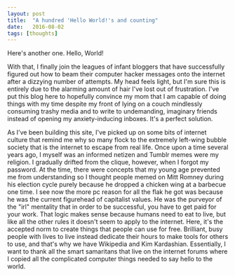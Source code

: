 ```yaml
---
layout: post
title:  "A hundred 'Hello World!'s and counting"
date:   2016-08-02
tags: [thoughts]
---
```

Here's another one. Hello, World!

With that, I finally join the leagues of infant bloggers that have successfully figured out how to beam their computer hacker messages onto the internet after a dizzying number of attempts. My head feels light, but I'm sure this is entirely due to the alarming amount of hair I've lost out of frustration. I've put this blog here to hopefully convince my mom that I am capable of doing things with my time despite my front of lying on a couch mindlessly consuming trashy media and to write to undemanding, imaginary friends instead of opening my anxiety-inducing inboxes. It's a perfect solution.

As I've been building this site, I've picked up on some bits of internet culture that remind me why so many flock to the extremely left-wing bubble society that is the internet to escape from real life. Once upon a time several years ago, I myself was an informed netizen and Tumblr memes were my religion. I gradually drifted from the clique, however, when I forgot my password. At the time, there were concepts that my young age prevented me from understanding so I thought people memed on Mitt Romney during his election cycle purely because he dropped a chicken wing at a barbecue one time. I see now the more pc reason for all the flak he got was because he was the current figurehead of capitalist values. He was the purveyor of the "irl" mentality that in order to be successful, you have to get paid for your work. That logic makes sense because humans need to eat to live, but like all the other rules it doesn't seem to apply to the internet. Here, it's the accepted norm to create things that people can use for free. Brilliant, busy people with lives to live instead dedicate their hours to make tools for others to use, and that's why we have Wikipedia and Kim Kardashian. Essentially, I want to thank all the smart samaritans that live on the internet forums where I copied all the complicated computer things needed to say hello to the world.
